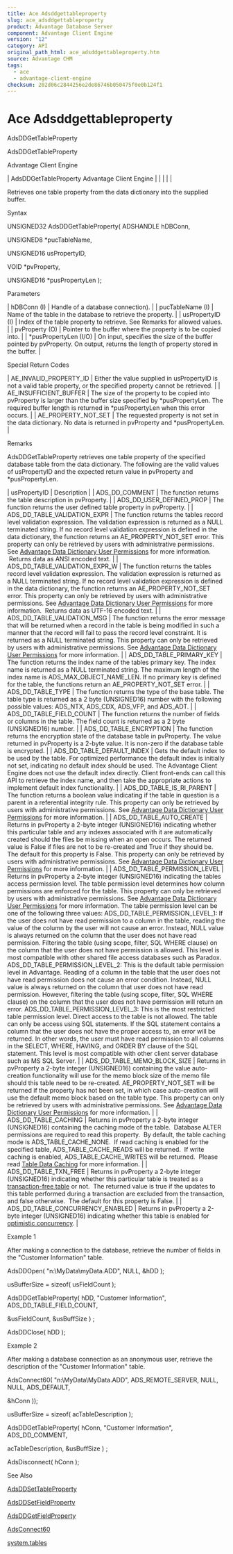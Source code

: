 ```yaml
---
title: Ace Adsddgettableproperty
slug: ace_adsddgettableproperty
product: Advantage Database Server
component: Advantage Client Engine
version: "12"
category: API
original_path_html: ace_adsddgettableproperty.htm
source: Advantage CHM
tags:
  - ace
  - advantage-client-engine
checksum: 202d06c2844256e2de86746b050475f0e0b124f1
---
```


# Ace Adsddgettableproperty

AdsDDGetTableProperty

AdsDDGetTableProperty

Advantage Client Engine

| AdsDDGetTableProperty  Advantage Client Engine |  |  |  |  |

Retrieves one table property from the data dictionary into the supplied buffer.

Syntax

UNSIGNED32 AdsDDGetTableProperty( ADSHANDLE hDBConn,

UNSIGNED8 \*pucTableName,

UNSIGNED16 usPropertyID,

VOID \*pvProperty,

UNSIGNED16 \*pusPropertyLen );

Parameters

| hDBConn (I) | Handle of a database connection). |
| pucTableName (I) | Name of the table in the database to retrieve the property. |
| usPropertyID (I) | Index of the table property to retrieve. See Remarks for allowed values. |
| pvProperty (O) | Pointer to the buffer where the property is to be copied into. |
| \*pusPropertyLen (I/O) | On input, specifies the size of the buffer pointed by pvProperty. On output, returns the length of property stored in the buffer. |

Special Return Codes

| AE\_INVALID\_PROPERTY\_ID | Either the value supplied in usPropertyID is not a valid table property, or the specified property cannot be retrieved. |
| AE\_INSUFFICIENT\_BUFFER | The size of the property to be copied into pvProperty is larger than the buffer size specified by \*pusPropertyLen. The required buffer length is returned in \*pusPropertyLen when this error occurs. |
| AE\_PROPERTY\_NOT\_SET | The requested property is not set in the data dictionary. No data is returned in pvProperty and \*pusPropertyLen. |

Remarks

AdsDDGetTableProperty retrieves one table property of the specified database table from the data dictionary. The following are the valid values of usPropertyID and the expected return value in pvProperty and \*pusPropertyLen.

| usPropertyID | Description |
| ADS\_DD\_COMMENT | The function returns the table description in pvProperty. |
| ADS\_DD\_USER\_DEFINED\_PROP | The function returns the user defined table property in pvProperty. |
| ADS\_DD\_TABLE\_VALIDATION\_EXPR | The function returns the tables record level validation expression. The validation expression is returned as a NULL terminated string. If no record level validation expression is defined in the data dictionary, the function returns an AE\_PROPERTY\_NOT\_SET error. This property can only be retrieved by users with administrative permissions. See [Advantage Data Dictionary User Permissions](master_advantage_data_dictionary_user_permissions.md) for more information.  Returns data as ANSI encoded text. |
| ADS\_DD\_TABLE\_VALIDATION\_EXPR\_W | The function returns the tables record level validation expression. The validation expression is returned as a NULL terminated string. If no record level validation expression is defined in the data dictionary, the function returns an AE\_PROPERTY\_NOT\_SET error. This property can only be retrieved by users with administrative permissions. See [Advantage Data Dictionary User Permissions](master_advantage_data_dictionary_user_permissions.md) for more information.  Returns data as UTF-16 encoded text. |
| ADS\_DD\_TABLE\_VALIDATION\_MSG | The function returns the error message that will be returned when a record in the table is being modified in such a manner that the record will fail to pass the record level constraint. It is returned as a NULL terminated string. This property can only be retrieved by users with administrative permissions. See [Advantage Data Dictionary User Permissions](master_advantage_data_dictionary_user_permissions.md) for more information. |
| ADS\_DD\_TABLE\_PRIMARY\_KEY | The function returns the index name of the tables primary key. The index name is returned as a NULL terminated string. The maximum length of the index name is ADS\_MAX\_OBJECT\_NAME\_LEN. If no primary key is defined for the table, the functions return an AE\_PROPERTY\_NOT\_SET error. |
| ADS\_DD\_TABLE\_TYPE | The function returns the type of the base table. The table type is returned as a 2 byte (UNSIGNED16) number with the following possible values: ADS\_NTX, ADS\_CDX, ADS\_VFP, and ADS\_ADT. |
| ADS\_DD\_TABLE\_FIELD\_COUNT | The function returns the number of fields or columns in the table. The field count is returned as a 2 byte (UNSIGNED16) number. |
| ADS\_DD\_TABLE\_ENCRYPTION | The function returns the encryption state of the database table in pvProperty. The value returned in pvProperty is a 2-byte value. It is non-zero if the database table is encrypted. |
| ADS\_DD\_TABLE\_DEFAULT\_INDEX | Gets the default index to be used by the table. For optimized performance the default index is initially not set, indicating no default index should be used. The Advantage Client Engine does not use the default index directly. Client front-ends can call this API to retrieve the index name, and then take the appropriate actions to implement default index functionality. |
| ADS\_DD\_TABLE\_IS\_RI\_PARENT | The function returns a boolean value indicating if the table in question is a parent in a referential integrity rule. This property can only be retrieved by users with administrative permissions. See [Advantage Data Dictionary User Permissions](master_advantage_data_dictionary_user_permissions.md) for more information. |
| ADS\_DD\_TABLE\_AUTO\_CREATE | Returns in pvProperty a 2-byte integer (UNSIGNED16) indicating whether this particular table and any indexes associated with it are automatically created should the files be missing when an open occurs. The returned value is False if files are not to be re-created and True if they should be. The default for this property is False. This property can only be retrieved by users with administrative permissions. See [Advantage Data Dictionary User Permissions](master_advantage_data_dictionary_user_permissions.md) for more information. |
| ADS\_DD\_TABLE\_PERMISSION\_LEVEL | Returns in pvProperty a 2-byte integer (UNSIGNED16) indicating the tables access permission level. The table permission level determines how column permissions are enforced for the table. This property can only be retrieved by users with administrative permissions. See [Advantage Data Dictionary User Permissions](master_advantage_data_dictionary_user_permissions.md) for more information. The table permission level can be one of the following three values:  ADS\_DD\_TABLE\_PERMISSION\_LEVEL\_1: If the user does not have read permission to a column in the table, reading the value of the column by the user will not cause an error. Instead, NULL value is always returned on the column that the user does not have read permission. Filtering the table (using scope, filter, SQL WHERE clause) on the column that the user does not have permission is allowed. This level is most compatible with other shared file access databases such as Paradox.  ADS\_DD\_TABLE\_PERMISSION\_LEVEL\_2: This is the default table permission level in Advantage. Reading of a column in the table that the user does not have read permission does not cause an error condition. Instead, NULL value is always returned on the column that user does not have read permission. However, filtering the table (using scope, filter, SQL WHERE clause) on the column that the user does not have permission will return an error.  ADS\_DD\_TABLE\_PERMISSION\_LEVEL\_3: This is the most restricted table permission level. Direct access to the table is not allowed. The table can only be access using SQL statements. If the SQL statement contains a column that the user does not have the proper access to, an error will be returned. In other words, the user must have read permission to all columns in the SELECT, WHERE, HAVING, and ORDER BY clause of the SQL statement. This level is most compatible with other client server database such as MS SQL Server. |
| ADS\_DD\_TABLE\_MEMO\_BLOCK\_SIZE | Returns in pvProperty a 2-byte integer (UNSIGNED16) containing the value auto-creation functionality will use for the memo block size of the memo file should this table need to be re-created. AE\_PROPERTY\_NOT\_SET will be returned if the property has not been set, in which case auto-creation will use the default memo block based on the table type. This property can only be retrieved by users with administrative permissions. See [Advantage Data Dictionary User Permissions](master_advantage_data_dictionary_user_permissions.md) for more information. |
| ADS\_DD\_TABLE\_CACHING | Returns in pvProperty a 2-byte integer (UNSIGNED16) containing the caching mode of the table.  Database ALTER permissions are required to read this property.  By default, the table caching mode is ADS\_TABLE\_CACHE\_NONE.  If read caching is enabled for the specified table, ADS\_TABLE\_CACHE\_READS will be returned.  If write caching is enabled, ADS\_TABLE\_CACHE\_WRITES will be returned.  Please read [Table Data Caching](master_table_data_caching.md) for more information. |
| ADS\_DD\_TABLE\_TXN\_FREE | Returns in pvProperty a 2-byte integer (UNSIGNED16) indicating whether this particular table is treated as a [transaction-free table](master_transaction_free_tables.md) or not.  The returned value is true if the updates to this table performed during a transaction are excluded from the transaction, and false otherwise.  The default for this property is False. |
| ADS\_DD\_TABLE\_CONCURRENCY\_ENABLED | Returns in pvProperty a 2-byte integer (UNSIGNED16) indicating whether this table is enabled for [optimistic concurrency](master_optimistic_concurrency.md). |

Example 1

After making a connection to the database, retrieve the number of fields in the "Customer Information" table.

AdsDDOpen( "n:\\MyData\\myData.ADD", NULL, &hDD );

usBufferSize = sizeof( usFieldCount );

AdsDDGetTableProperty( hDD, "Customer Information", ADS\_DD\_TABLE\_FIELD\_COUNT,

&usFieldCount, &usBuffSize ) ;

AdsDDClose( hDD );

Example 2

After making a database connection as an anonymous user, retrieve the description of the "Customer Information" table.

AdsConnect60( "n:\\MyData\\MyData.ADD", ADS\_REMOTE\_SERVER, NULL, NULL, ADS\_DEFAULT,

&hConn ));

usBufferSize = sizeof( acTableDescription );

AdsDDGetTableProperty( hConn, "Customer Information", ADS\_DD\_COMMENT,

acTableDescription, &usBuffSize ) ;

AdsDisconnect( hConn );

See Also

[AdsDDSetTableProperty](ace_adsddsettableproperty.md)

[AdsDDSetFieldProperty](ace_adsddsetfieldproperty.md)

[AdsDDGetFieldProperty](ace_adsddgetfieldproperty.md)

[AdsConnect60](ace_adsconnect60.md)

[system.tables](master_system_tables.md)
